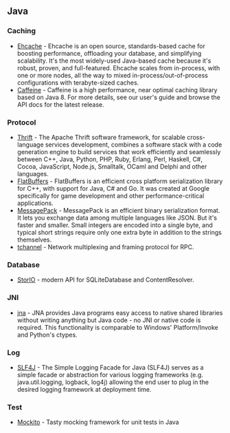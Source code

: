 ## Java

### Caching
- [Ehcache](http://ehcache.org/) - Ehcache is an open source, standards-based cache for boosting performance, offloading your database, and simplifying scalability. It's the most widely-used Java-based cache because it's robust, proven, and full-featured. Ehcache scales from in-process, with one or more nodes, all the way to mixed in-process/out-of-process configurations with terabyte-sized caches.
- [Caffeine](https://github.com/ben-manes/caffeine) - Caffeine is a high performance, near optimal caching library based on Java 8. For more details, see our user's guide and browse the API docs for the latest release.

### Protocol
- [Thrift](https://thrift.apache.org/) - The Apache Thrift software framework, for scalable cross-language services development, combines a software stack with a code generation engine to build services that work efficiently and seamlessly between C++, Java, Python, PHP, Ruby, Erlang, Perl, Haskell, C#, Cocoa, JavaScript, Node.js, Smalltalk, OCaml and Delphi and other languages.
- [FlatBuffers](https://google.github.io/flatbuffers/) - FlatBuffers is an efficient cross platform serialization library for C++, with support for Java, C# and Go. It was created at Google specifically for game development and other performance-critical applications.
- [MessagePack](http://msgpack.org/) - MessagePack is an efficient binary serialization format. It lets you exchange data among multiple languages like JSON. But it's faster and smaller. Small integers are encoded into a single byte, and typical short strings require only one extra byte in addition to the strings themselves.
- [tchannel](https://github.com/uber/tchannel) - Network multiplexing and framing protocol for RPC.

### Database
- [StorIO](https://github.com/pushtorefresh/storio) - modern API for SQLiteDatabase and ContentResolver.

### JNI
- [jna](https://github.com/java-native-access/jna) - JNA provides Java programs easy access to native shared libraries without writing anything but Java code - no JNI or native code is required. This functionality is comparable to Windows' Platform/Invoke and Python's ctypes.

### Log
- [SLF4J](http://www.slf4j.org/) - The Simple Logging Facade for Java (SLF4J) serves as a simple facade or abstraction for various logging frameworks (e.g. java.util.logging, logback, log4j) allowing the end user to plug in the desired logging framework at deployment time.

### Test
- [Mockito](http://mockito.org/) - Tasty mocking framework for unit tests in Java
